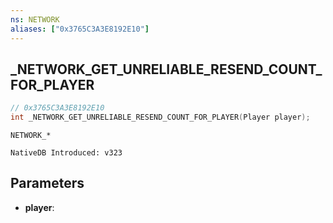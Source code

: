 ```yaml
---
ns: NETWORK
aliases: ["0x3765C3A3E8192E10"]
---
```

## _NETWORK_GET_UNRELIABLE_RESEND_COUNT_FOR_PLAYER

```c
// 0x3765C3A3E8192E10
int _NETWORK_GET_UNRELIABLE_RESEND_COUNT_FOR_PLAYER(Player player);
```

```
NETWORK_*

NativeDB Introduced: v323
```

## Parameters
* **player**:
